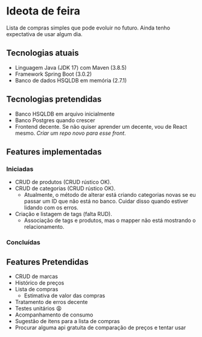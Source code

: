 # Ideota de feira

Lista de compras simples que pode evoluir no futuro. Ainda tenho expectativa de usar algum dia.

## Tecnologias atuais

* Linguagem Java (JDK 17) com Maven (3.8.5)
* Framework Spring Boot (3.0.2)
* Banco de dados HSQLDB em memória (2.7.1)

## Tecnologias pretendidas

* Banco HSQLDB em arquivo inicialmente
* Banco Postgres quando crescer
* Frontend decente. Se não quiser aprender um decente, vou de React mesmo. *Criar um repo novo para esse front*.

## Features implementadas

### Iniciadas

* CRUD de produtos (CRUD rústico OK).
* CRUD de categorias (CRUD rústico OK).
    * Atualmente, o método de alterar está criando categorias novas se eu passar um ID que não está no banco. Cuidar disso quando estiver lidando com os erros.
* Criação e listagem de tags (falta RUD).
    * Associação de tags e produtos, mas o mapper não está mostrando o relacionamento.

### Concluídas

## Features Pretendidas

* CRUD de marcas
* Histórico de preços
* Lista de compras
    * Estimativa de valor das compras
* Tratamento de erros decente
* Testes unitários 😩
* Acompanhamento de consumo
* Sugestão de itens para a lista de compras
* Procurar alguma api gratuita de comparação de preços e tentar usar